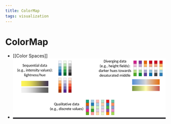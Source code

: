 ```yaml
---
title: ColorMap
tags: visualization
---
```


# ColorMap
- [[Color Spaces]]
- ![im](assets/Pasted%20Image%2020220411132754.png)
































































